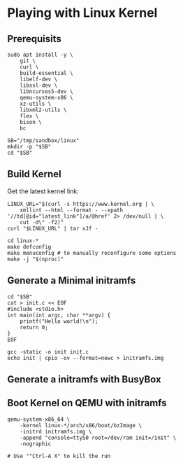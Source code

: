 # Playing with Linux Kernel

## Prerequisits

```console
sudo apt install -y \
    git \
    curl \
    build-essential \
    libelf-dev \
    libssl-dev \
    libncurses5-dev \
    qemu-system-x86 \
    xz-utils \
    libxml2-utils \
    flex \
    bison \
    bc

SB="/tmp/sandbox/linux"
mkdir -p "$SB"
cd "$SB"

```

## Build Kernel

Get the latest kernel link:

```console
LINUX_URL="$(curl -s https://www.kernel.org | \
    xmllint --html --format - --xpath '//td[@id="latest_link"]/a/@href' 2> /dev/null | \
    cut -d\" -f2)"
curl "$LINUX_URL" | tar xJf -

cd linux-*
make defconfig
make menuconfig # to manually reconfigure some options
make -j "$(nproc)"
```

## Generate a Minimal initramfs

```console
cd "$SB"
cat > init.c << EOF
#include <stdio.h>
int main(int argc, char **argv) {
	printf("Hello world!\n");
	return 0;
}
EOF

gcc -static -o init init.c
echo init | cpio -ov --format=newc > initramfs.img
```

## Generate a initramfs with BusyBox

## Boot Kernel on QEMU with initramfs

```console
qemu-system-x86_64 \
    -kernel linux-*/arch/x86/boot/bzImage \
    -initrd initramfs.img \
    -append "console=ttyS0 root=/dev/ram init=/init" \
    -nographic

# Use ""Ctrl-A X" to kill the run
```
